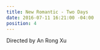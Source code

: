 ```yaml
---
title: New Romantic - Two Days
date: 2016-07-11 16:21:00 -04:00
position: 4
---
```


Directed by An Rong Xu